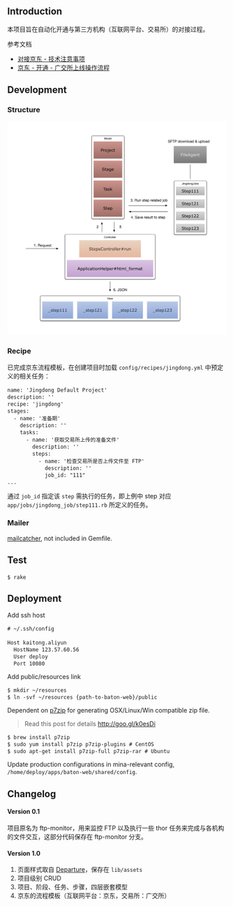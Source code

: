## Introduction

本项目旨在自动化开通与第三方机构（互联网平台、交易所）的对接过程。

参考文档

+ [对接京东 - 技术注意事项](https://quip.com/WLduAlYbiBPH)
+ [京东 - 开通 - 广交所上线操作流程](https://quip.com/ClscABmJ9SGn)

## Development

### Structure

![structure.v1](doc/structure.v1.png)

### Recipe

已完成京东流程模板，在创建项目时加载 `config/recipes/jingdong.yml` 中预定义的相关任务：

```
name: 'Jingdong Default Project'
description: ''
recipe: 'jingdong'
stages:
  - name: '准备期'
    description: ''
    tasks:
      - name: '获取交易所上传的准备文件'
        description: ''
        steps:
          - name: '检查交易所是否上传文件至 FTP'
            description: ''
            job_id: "111"
...
```

通过 `job_id` 指定该 `step` 需执行的任务，即上例中 step 对应 `app/jobs/jingdong_job/step111.rb` 所定义的任务。

### Mailer

[mailcatcher](http://mailcatcher.me/), not included in Gemfile.

## Test

```
$ rake
```

## Deployment

Add ssh host

```
# ~/.ssh/config

Host kaitong.aliyun
  HostName 123.57.60.56
  User deploy
  Port 10080
```

Add public/resources link

```
$ mkdir ~/resources
$ ln -svf ~/resources {path-to-baton-web}/public
```

Dependent on [p7zip](https://wiki.archlinux.org/index.php/P7zip) for generating OSX/Linux/Win compatible zip file.

> Read this post for details http://goo.gl/k0esDi

```
$ brew install p7zip
$ sudo yum install p7zip p7zip-plugins # CentOS
$ sudo apt-get install p7zip-full p7zip-rar # Ubuntu
```

Update production configurations in mina-relevant config, `/home/deploy/apps/baton-web/shared/config`.


## Changelog

#### Version 0.1

项目原名为 ftp-monitor，用来监控 FTP 以及执行一些 thor 任务来完成与各机构的文件交互，这部分代码保存在 ftp-monitor 分支。

#### Version 1.0

1. 页面样式取自 [Departure](https://tryblocks.com/departure/index.html)，保存在 `lib/assets`
1. 项目级别 CRUD
2. 项目、阶段、任务、步骤，四层嵌套模型
3. 京东的流程模板（互联网平台：京东，交易所：广交所）

